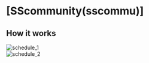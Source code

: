 # [SScommunity(sscommu)]    
    
## How it works    
![schedule_1](https://user-images.githubusercontent.com/88548181/151647493-bb6b84ee-d688-4577-b1c1-f1927e5e66f2.gif)    
![schedule_2](https://user-images.githubusercontent.com/88548181/151647507-a19b2da2-8416-4978-842d-e68485e63d12.gif)    
